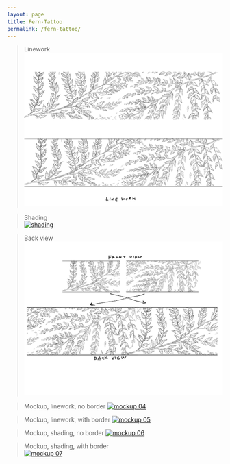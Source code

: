 ```yaml
---
layout: page
title: Fern-Tattoo
permalink: /fern-tattoo/
---
```

> Linework  
>[![linework](/images/ferndrawings/01_linework.png)](https://frogsfrogs.github.io/images/ferndrawings/01_linework.png)  
  
> Shading  
>[![shading](/images/ferndrawings/02_shading.png)](https://frogsfrogs.github.io/images/ferndrawings/02_shading.png)  
  
> Back view 
>[![backview](/images/ferndrawings/03_back_view.png)](https://frogsfrogs.github.io/images/ferndrawings/03_back_view.png)  
  
> Mockup, linework, no border 
>[![mockup 04](/images/ferndrawings/04_linework_mockup.png)](https://frogsfrogs.github.io/images/ferndrawings/04_linework_mockup.png)  
  
> Mockup, linework, with border 
>[![mockup 05](/images/ferndrawings/05_linework_mockup_with_border.png)](https://frogsfrogs.github.io/images/ferndrawings/05_linework_mockup_with_border.png)  
  
> Mockup, shading, no border
>[![mockup 06](/images/ferndrawings/06_shading_mockup.png)](https://frogsfrogs.github.io/images/ferndrawings/06_shading_mockup.png)  
  
> Mockup, shading, with border  
>[![mockup 07](/images/ferndrawings/07_shading_mockup_with_border.png)](https://frogsfrogs.github.io/images/ferndrawings/07_shading_mockup_with_border.png)  